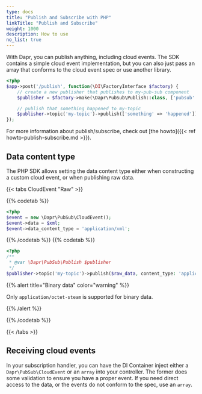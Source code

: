 ```yaml
---
type: docs
title: "Publish and Subscribe with PHP"
linkTitle: "Publish and Subscribe"
weight: 1000
description: How to use
no_list: true
---
```


With Dapr, you can publish anything, including cloud events. The SDK contains a simple cloud event implementation, but you can also just pass an array that conforms to the cloud event spec or use another library.

```php
<?php
$app->post('/publish', function(\DI\FactoryInterface $factory) {
    // create a new publisher that publishes to my-pub-sub component
    $publisher = $factory->make(\Dapr\PubSub\Publish::class, ['pubsub' => 'my-pubsub']);

    // publish that something happened to my-topic
    $publisher->topic('my-topic')->publish(['something' => 'happened']);
});
```

For more information about publish/subscribe, check out [the howto]({{< ref howto-publish-subscribe.md >}}).

## Data content type

The PHP SDK allows setting the data content type either when constructing a custom cloud event, or when publishing raw data.

{{< tabs CloudEvent "Raw" >}}

{{% codetab %}}

```php
<?php
$event = new \Dapr\PubSub\CloudEvent();
$event->data = $xml;
$event->data_content_type = 'application/xml';
```

{{% /codetab %}}
{{% codetab %}}

```php
<?php
/**
 * @var \Dapr\PubSub\Publish $publisher 
 */
$publisher->topic('my-topic')->publish($raw_data, content_type: 'application/octet-stream');
```

{{% alert title="Binary data" color="warning" %}}

Only `application/octet-steam` is supported for binary data.

{{% /alert %}}

{{% /codetab %}}

{{< /tabs >}}

## Receiving cloud events

In your subscription handler, you can have the DI Container inject either a `Dapr\PubSub\CloudEvent` or an `array` into your controller. The former does some validation to ensure you have a proper event. If you need direct access to the data, or the events do not conform to the spec, use an `array`.
